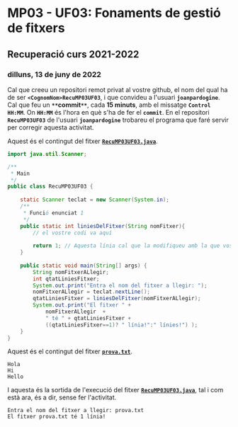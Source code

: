 # MP03 - UF03: Fonaments de gestió de fitxers
## Recuperació curs **2021-2022**
### dilluns, 13 de juny de 2022

Cal que creeu un repositori remot privat al vostre github, el nom del qual ha de ser **```<CognomNom>RecuMP03UF03```**, i que convideu a l'usuari **```joanpardogine```**. Cal que feu un **``**``commit``**``**, cada **15 minuts**, amb el missatge **```Control HH:MM```**. On **```HH:MM```** és l'hora en què s'ha de fer el **``commit``**. En el repositori **```RecuMP03UF03```** de l'usuari **```joanpardogine```** trobareu el programa que faré servir per corregir aquesta activitat.

Aquest és el contingut del fitxer [**```RecuMP03UF03.java```**](./RecuMP03UF03.java).

```java
import java.util.Scanner;

/**
 * Main
 */
public class RecuMP03UF03 {
    
    static Scanner teclat = new Scanner(System.in);
    /** 
     * Funció enunciat 1
     */
    public static int liniesDelFitxer(String nomFitxer){
        // el vostre codi va aquí
        
        return 1; // Aquesta línia cal que la modifiqueu amb la que vosaltres creieu oportú.
    }
    
    public static void main(String[] args) {
        String nomFitxerALlegir;
        int qtatLiniesFitxer;
        System.out.print("Entra el nom del fitxer a llegir: ");
        nomFitxerALlegir = teclat.nextLine();
        qtatLiniesFitxer = liniesDelFitxer(nomFitxerALlegir);
        System.out.print("El fitxer " +
            nomFitxerALlegir  +
            " té " + qtatLiniesFitxer +
            ((qtatLiniesFitxer==1)? " línia!":" línies!") );
    }
}
```

Aquest és el contingut del fitxer [**```prova.txt```**](./prova.txt).
```
Hola
Hi
Hello
```

I aquesta és la sortida de l'execució del fitxer [**```RecuMP03UF03.java```**](./RecuMP03UF03.java), tal i com està ara, és a dir, sense fer l'activitat.

```
Entra el nom del fitxer a llegir: prova.txt
El fitxer prova.txt té 1 línia!
```